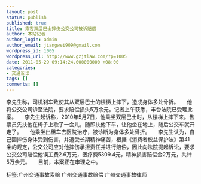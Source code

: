 ```yaml
---
layout: post
status: publish
published: true
title: 乘客双层巴士摔伤公交公司被诉赔偿
author: 本站记者
author_login: admin
author_email: jiangwei909@gmail.com
wordpress_id: 1005
wordpress_url: http://www.gzjtlaw.com/?p=1005
date: 2011-05-29 09:14:24.000000000 +08:00
categories:
- 交通诉讼
tags: []
comments: []
---
```

 李先生称，司机刹车致使其从双层巴士的楼梯上摔下，造成身体多处骨折。　　他将公交公司诉至法院，要求赔偿损失5万余元。记者上午获悉，丰台法院已受理此案。　　李先生起诉称，2010年5月7日，他乘坐双层巴士时，从楼梯上摔下来。售票员先扶他在椅子上歇了一会儿，随即扶他下车，让他坐在地上，随后公交车就开走了。　　他乘坐出租车去医院治疗，被诊断为身体多处骨折。　　李先生认为，自己因摔伤身体受到伤害，并遭受长期精神痛苦，根据《消费者权益保护法》第41条的规定，公交公司应对他摔伤承担责任并进行赔偿，因此向法院提起诉讼，要求公交公司赔偿他误工费2.6万元，医疗费5309.4元，精神损害赔偿金2万元，共计5万余元。　　目前，本案正在审理之中。标签:广州交通事故索赔 广州交通事故赔偿 广州交通事故律师
